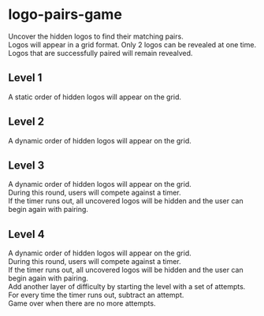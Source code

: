 # logo-pairs-game  
Uncover the hidden logos to find their matching pairs.  
Logos will appear in a grid format. Only 2 logos can be revealed at one time.  
Logos that are successfully paired will remain revealved.  
  
  
## Level 1  
A static order of hidden logos will appear on the grid.  
  
  
## Level 2  
A dynamic order of hidden logos will appear on the grid.  
  
  
## Level 3  
A dynamic order of hidden logos will appear on the grid.  
During this round, users will compete against a timer.  
If the timer runs out, all uncovered logos will be hidden and the user can begin again with pairing.  
  
  
## Level 4  
A dynamic order of hidden logos will appear on the grid.  
During this round, users will compete against a timer.  
If the timer runs out, all uncovered logos will be hidden and the user can begin again with pairing.  
Add another layer of difficulty by starting the level with a set of attempts.  
For every time the timer runs out, subtract an attempt.  
Game over when there are no more attempts.  
  
